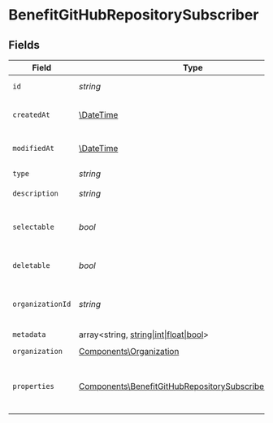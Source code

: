 # BenefitGitHubRepositorySubscriber


## Fields

| Field                                                                                                                            | Type                                                                                                                             | Required                                                                                                                         | Description                                                                                                                      |
| -------------------------------------------------------------------------------------------------------------------------------- | -------------------------------------------------------------------------------------------------------------------------------- | -------------------------------------------------------------------------------------------------------------------------------- | -------------------------------------------------------------------------------------------------------------------------------- |
| `id`                                                                                                                             | *string*                                                                                                                         | :heavy_check_mark:                                                                                                               | The ID of the benefit.                                                                                                           |
| `createdAt`                                                                                                                      | [\DateTime](https://www.php.net/manual/en/class.datetime.php)                                                                    | :heavy_check_mark:                                                                                                               | Creation timestamp of the object.                                                                                                |
| `modifiedAt`                                                                                                                     | [\DateTime](https://www.php.net/manual/en/class.datetime.php)                                                                    | :heavy_check_mark:                                                                                                               | Last modification timestamp of the object.                                                                                       |
| `type`                                                                                                                           | *string*                                                                                                                         | :heavy_check_mark:                                                                                                               | N/A                                                                                                                              |
| `description`                                                                                                                    | *string*                                                                                                                         | :heavy_check_mark:                                                                                                               | The description of the benefit.                                                                                                  |
| `selectable`                                                                                                                     | *bool*                                                                                                                           | :heavy_check_mark:                                                                                                               | Whether the benefit is selectable when creating a product.                                                                       |
| `deletable`                                                                                                                      | *bool*                                                                                                                           | :heavy_check_mark:                                                                                                               | Whether the benefit is deletable.                                                                                                |
| `organizationId`                                                                                                                 | *string*                                                                                                                         | :heavy_check_mark:                                                                                                               | The ID of the organization owning the benefit.                                                                                   |
| `metadata`                                                                                                                       | array<string, [string\|int\|float\|bool](../../Models/Components/BenefitGitHubRepositorySubscriberMetadata.md)>                  | :heavy_check_mark:                                                                                                               | N/A                                                                                                                              |
| `organization`                                                                                                                   | [Components\Organization](../../Models/Components/Organization.md)                                                               | :heavy_check_mark:                                                                                                               | N/A                                                                                                                              |
| `properties`                                                                                                                     | [Components\BenefitGitHubRepositorySubscriberProperties](../../Models/Components/BenefitGitHubRepositorySubscriberProperties.md) | :heavy_check_mark:                                                                                                               | Properties available to subscribers for a benefit of type `github_repository`.                                                   |